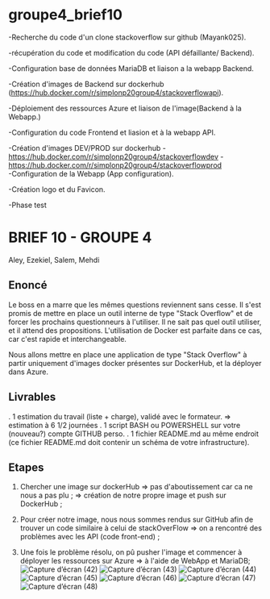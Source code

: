 # groupe4_brief10

-Recherche du code d'un clone stackoverflow sur github (Mayank025).

-récupération du code et modification du code (API défaillante/ Backend).

-Configuration base de données MariaDB et liaison a la webapp Backend.

-Création d'images de Backend sur dockerhub (https://hub.docker.com/r/simplonp20group4/stackoverflowapi).

-Déploiement des ressources Azure et liaison de l'image(Backend à la Webapp.)

-Configuration du code Frontend et liasion et à la webapp API.

-Création d'images DEV/PROD sur dockerhub -https://hub.docker.com/r/simplonp20group4/stackoverflowdev
                                          -https://hub.docker.com/r/simplonp20group4/stackoverflowprod                                           
-Configuration de la Webapp (App configuration).

-Création logo et du Favicon.

-Phase test















# BRIEF 10 - GROUPE 4
Aley, Ezekiel, Salem, Mehdi

## Enoncé

Le boss en a marre que les mêmes questions reviennent sans cesse. Il s'est promis de mettre en place un outil interne de type "Stack Overflow" et de forcer les prochains questionneurs à l'utiliser.
Il ne sait pas quel outil utiliser, et il attend des propositions. L'utilisation de Docker est parfaite dans ce cas, car c'est rapide et interchangeable.

Nous allons mettre en place une application de type "Stack Overflow" à partir uniquement d'images docker présentes sur DockerHub, et la déployer dans Azure.


## Livrables
. 1 estimation du travail (liste + charge), validé avec le formateur.
⇒ estimation à 6 1/2 journées
. 1 script BASH ou POWERSHELL sur votre (nouveau?) compte GITHUB perso. 
. 1 fichier README.md au même endroit (ce fichier README.md doit contenir un schéma de votre infrastructure).


## Etapes

 1. Chercher une image sur dockerHub
⇒ pas d'aboutissement car ca ne nous a pas plu ;
⇒ création de notre propre image et push sur DockerHub ;

 2. Pour créer notre image, nous nous sommes rendus sur GitHub afin de trouver un code similaire à celui de stackOverFlow
 ⇒ on a rencontré des problèmes avec les API (code front-end) ;
 
 3. Une fois le problème résolu, on pû pusher l'image et commencer à déployer les ressources sur Azure 
 ⇒ à l'aide de WebApp et MariaDB;
![Capture d’écran (42)](https://user-images.githubusercontent.com/110231576/189657345-0eb09987-145d-47b8-9261-b48bb5e49803.png)
![Capture d’écran (43)](https://user-images.githubusercontent.com/110231576/189657383-e092aae4-760e-4058-ac90-ca3d2dcb3be3.png)
![Capture d’écran (44)](https://user-images.githubusercontent.com/110231576/189657386-8788c2db-5811-4fb4-a0ea-04b59cdbf1fd.png)
![Capture d’écran (45)](https://user-images.githubusercontent.com/110231576/189657389-a921a069-84d8-40ea-9e93-2307e23f03af.png)
![Capture d’écran (46)](https://user-images.githubusercontent.com/110231576/189657392-17940bfe-2daf-4644-8e3f-6f53b7d3d466.png)
![Capture d’écran (47)](https://user-images.githubusercontent.com/110231576/189657394-82168e70-9127-4bfd-bc3e-2dc0d09e38f9.png)
![Capture d’écran (48)](https://user-images.githubusercontent.com/110231576/189657396-89ad55e6-38a2-4d94-b4e9-7716f5e3064c.png)


